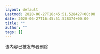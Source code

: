 ```yaml
---
layout: default
Lastmod: 2020-06-27T16:45:51.528427+00:00
date: 2020-06-27T16:45:51.528374+00:00
title: ""
author: ""
tags: []
---
```


该内容已被发布者删除

